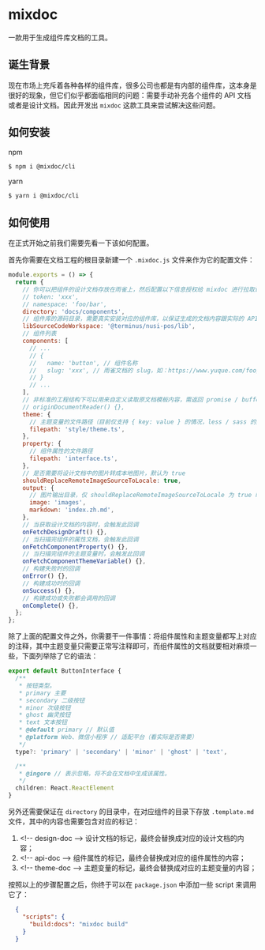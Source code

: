 # mixdoc
一款用于生成组件库文档的工具。

## 诞生背景
现在市场上充斥着各种各样的组件库，很多公司也都是有内部的组件库，这本身是很好的现象，但它们似乎都面临相同的问题：需要手动补充各个组件的 API 文档或者是设计文档。因此开发出 `mixdoc` 这款工具来尝试解决这些问题。

## 如何安装
npm

```bash
$ npm i @mixdoc/cli
```

yarn
```bash
$ yarn i @mixdoc/cli
```

## 如何使用
在正式开始之前我们需要先看一下该如何配置。

首先你需要在文档工程的根目录新建一个 `.mixdoc.js` 文件来作为它的配置文件：
```js
module.exports = () => {
  return {
    // 你可以把组件的设计文档存放在雨雀上，然后配置以下信息授权给 mixdoc 进行拉取设计文档的内容。
    // token: 'xxx',
    // namespace: 'foo/bar',
    directory: 'docs/components',
    // 组件库的源码目录，需要真实安装对应的组件库，以保证生成的文档内容跟实际的 API 之类的一致。
    libSourceCodeWorkspace: '@terminus/nusi-pos/lib',
    // 组件列表
    components: [
      // ...
      // {
      //   name: 'button', // 组件名称
      //   slug: 'xxx', // 雨雀文档的 slug，如：https://www.yuque.com/foo/bar/xraik9 中的 xraik9
      // }
      // ...
    ],
    // 非标准的工程结构下可以用来自定义读取原文档模板内容，需返回 promise / buffer / string
    // originDocumentReader() {},
    theme: {
      // 主题变量的文件路径（目前仅支持 { key: value } 的情况，less / sass 的后面支持）
      filepath: 'style/theme.ts',
    },
    property: {
      // 组件属性的文件路径
      filepath: 'interface.ts',
    },
    // 是否需要将设计文档中的图片转成本地图片，默认为 true
    shouldReplaceRemoteImageSourceToLocale: true,
    output: {
      // 图片输出目录，仅 shouldReplaceRemoteImageSourceToLocale 为 true 时有效
      image: 'images',
      markdown: 'index.zh.md',
    },
    // 当获取设计文档的内容时，会触发此回调
    onFetchDesignDraft() {},
    // 当扫描完组件的属性文档，会触发此回调
    onFetchComponentProperty() {},
    // 当扫描完组件的主题变量时，会触发此回调
    onFetchComponentThemeVariable() {},
    // 构建失败时的回调
    onError() {},
    // 构建成功时的回调
    onSuccess() {},
    // 构建成功或失败都会调用的回调
    onComplete() {},
  };
};
```

除了上面的配置文件之外，你需要干一件事情：将组件属性和主题变量都写上对应的注释，其中主题变量只需要正常写注释即可，而组件属性的文档就要相对麻烦一些，下面列举除了它的语法：

```typescript
export default ButtonInterface {
  /**
   * 按钮类型。
   * primary 主要
   * secondary 二级按钮
   * minor 次级按钮
   * ghost 幽灵按钮
   * text 文本按钮
   * @default primary // 默认值
   * @platform Web、微信小程序 // 适配平台（看实际是否需要）
   */
  type?: 'primary' | 'secondary' | 'minor' | 'ghost' | 'text',

  /**
   * @ingore // 表示忽略，将不会在文档中生成该属性。
   */
  children: React.ReactElement
}
```

另外还需要保证在 `directory` 的目录中，在对应组件的目录下存放 `.template.md` 文件，其中的内容也需要包含对应的标记：
1. \<!-- design-doc --> 设计文档的标记，最终会替换成对应的设计文档的内容；
2. \<!-- api-doc --> 组件属性的标记，最终会替换成对应的组件属性的内容；
3. \<!-- theme-doc --> 主题变量的标记，最终会替换成对应的主题变量的内容；

按照以上的步骤配置之后，你终于可以在 `package.json` 中添加一些 script 来调用它了：

```json
  {
    "scripts": {
      "build:docs": "mixdoc build"
    }
  }
```
